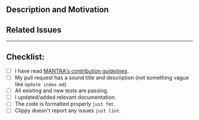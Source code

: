 ## Description and Motivation

<!--

    Please write a description of what this PR is changing, removing or adding, and why. Consider including before/after
    comparisons.

-->

## Related Issues

<!--

    Add the list of issues related to this PR from the [issue tracker](https://github.com/MANTRA-Chain/mantrachain-rust/issues).
    Indicate, which of these issues are resolved or fixed by this PR, like #XXXX, where XXXX is the issue number.

-->

---

## Checklist:

<!--

    Thanks for contributing to MANTRA!

    Before you file this pull request, please follow the items on this checklist and put an x in each of the boxes,
    like this: [x].

    Make sure to follow the guidelines, so we can process this PR as fast as possible.

-->

- [ ] I have read [MANTRA's contribution guidelines](https://github.com/MANTRA-Chain/mantrachain-rust/blob/main/docs/CONTRIBUTING.md).
- [ ] My pull request has a sound title and description (not something vague like `Update index.md`)
- [ ] All existing and new tests are passing.
- [ ] I updated/added relevant documentation.
- [ ] The code is formatted properly `just fmt`.
- [ ] Clippy doesn't report any issues `just lint`.
